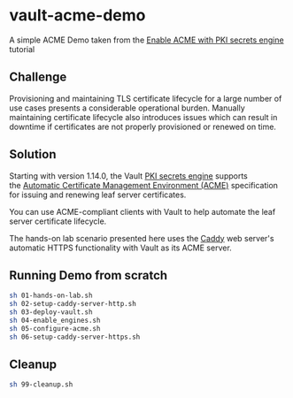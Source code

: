 # vault-acme-demo
A simple ACME Demo taken from the [Enable ACME with PKI secrets engine](https://developer.hashicorp.com/vault/tutorials/new-release/pki-acme-caddy#deploy-http-caddy-container) tutorial

## Challenge

Provisioning and maintaining TLS certificate lifecycle for a large number of use cases presents a considerable operational burden. Manually maintaining certificate lifecycle also introduces issues which can result in downtime if certificates are not properly provisioned or renewed on time.

## Solution

Starting with version 1.14.0, the Vault [PKI secrets engine](https://developer.hashicorp.com/vault/api-docs/secret/pki#acme-certificate-issuance) supports the [Automatic Certificate Management Environment (ACME)](https://datatracker.ietf.org/doc/html/rfc8555) specification for issuing and renewing leaf server certificates.

You can use ACME-compliant clients with Vault to help automate the leaf server certificate lifecycle.

The hands-on lab scenario presented here uses the [Caddy](https://caddyserver.com/) web server's automatic HTTPS functionality with Vault as its ACME server.

## Running Demo from scratch
```bash
sh 01-hands-on-lab.sh
sh 02-setup-caddy-server-http.sh
sh 03-deploy-vault.sh
sh 04-enable_engines.sh
sh 05-configure-acme.sh
sh 06-setup-caddy-server-https.sh
```

## Cleanup
```bash
sh 99-cleanup.sh
```